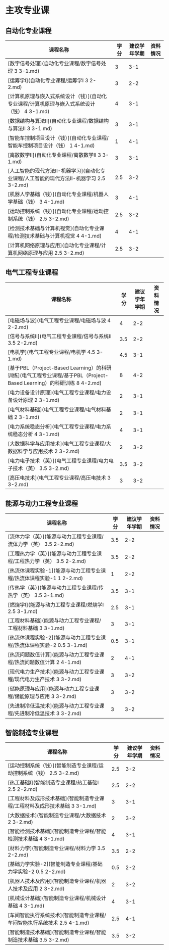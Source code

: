 # 主攻专业课
## 自动化专业课程
| 课程名称 | 学分 | 建议学年学期 | 资料情况 |
| --- | --- | --- | --- |
|[数字信号处理](自动化专业课程/数字信号处理 3 3-1.md)| 3 | 3-1 | |
|[运筹学I](自动化专业课程/运筹学I 3 2-2.md)| 3 | 2-2 | |
|[计算机原理与嵌入式系统设计（钱）](自动化专业课程/计算机原理与嵌入式系统设计（钱） 4 3-1.md)| 4 | 3-1 | |
|[数据结构与算法II](自动化专业课程/数据结构与算法II 3 3-1.md)| 3 | 3-1 | |
|[智能车控制项目设计（钱）](自动化专业课程/智能车控制项目设计（钱） 1 4-1.md)| 1 | 4-1 | |
|[离散数学Ⅱ](自动化专业课程/离散数学Ⅱ 3 3-1.md)| 3 | 3-1| |
|[人工智能的现代方法II-机器学习](自动化专业课程/人工智能的现代方法II-机器学习 2.5 3-2.md)| 2.5 | 3-2| |
|[机器人学基础（钱）](自动化专业课程/机器人学基础（钱） 3 4-1.md)| 3 | 4-1 | |
|[运动控制系统（钱）](自动化专业课程/运动控制系统（钱） 2.5 3-2.md)| 2.5 | 3-2 | |
|[检测技术基础与计算机视觉](自动化专业课程/检测技术基础与计算机视觉 4 4-1.md)| 4 | 4-1 |
|[计算机网络原理与应用](自动化专业课程/计算机网络原理与应用 2.5 3-2.md)| 2.5 | 3-2 |

## 电气工程专业课程
| 课程名称 | 学分 | 建议学年学期 | 资料情况 |
| --- | --- | --- | --- |
|[电磁场与波](电气工程专业课程/电磁场与波 4 2-2.md)| 4 | 2-2 | |
|[信号与系统II](电气工程专业课程/信号与系统II 3.5 2-2.md)| 3.5 | 2-2 | |
|[电机学](电气工程专业课程/电机学 4.5 3-1.md)| 4.5 | 3-1 | |
|[基于PBL（Project-Based Learning）的科研训练](电气工程专业课程/基于PBL（Project-Based Learning）的科研训练 8 4-2.md)| 8 | 4-2|
|[电力设备设计原理](电气工程专业课程/电力设备设计原理 2 3-1.md)| 2 | 3-1 | | 
|[电气材料基础](电气工程专业课程/电气材料基础 2 3-1.md)| 2 | 3-1 |
|[电力系统稳态分析](电气工程专业课程/电力系统稳态分析 4 3-1.md)| 4 | 3-1 | |
|[大数据科学与应用技术](电气工程专业课程/大数据科学与应用技术 2 3-2.md)| 2 | 3-2 | |
|[电力电子技术（英）](电气工程专业课程/电力电子技术（英） 3.5 3-2.md)| 3.5 | 3-2 | |
|[高压电技术](电气工程专业课程/高压电技术 3 3-2.md)| 3 | 3-2 | |

## 能源与动力工程专业课程
| 课程名称 | 学分 | 建议学年学期 | 资料情况 |
| --- | --- | --- | --- |
|[流体力学（英）](能源与动力工程专业课程/流体力学（英） 3.5 2-2.md)| 3.5 | 2-2 | |
|[工程热力学（英）](能源与动力工程专业课程/工程热力学（英） 3.5 2-2.md)| 3.5 | 2-2 | |
|[热流体课程实验-1](能源与动力工程专业课程/热流体课程实验-1 1 2-2.md)| 1 | 2-2 | |
|[传热学（英）](能源与动力工程专业课程/传热学（英） 3.5 3-1.md)| 3.5 | 3-1 | |
|[燃烧学I](能源与动力工程专业课程/燃烧学I 2.5 3-1.md)| 2.5 | 3-1 | |
|[工程材料基础](能源与动力工程专业课程/工程材料基础 3 3-1.md)| 3 | 3-1 | |
|[热流体课程实验-2](能源与动力工程专业课程/热流体课程实验-2 0.5 3-1.md)| 0.5 | 3-1 | |
|[热流问题数值计算](能源与动力工程专业课程/热流问题数值计算 2 4-1.md)| 2 | 4-1 | |
|[现代电力生产技术](能源与动力工程专业课程/现代电力生产技术 3 3-2.md)| 3 | 3-2 | |
|[储能原理与应用](能源与动力工程专业课程/储能原理与应用 3 3-2.md)| 3 | 3-2 | |
|[先进制冷低温技术](能源与动力工程专业课程/先进制冷低温技术 3 3-2.md)| 3 | 3-2 | |

## 智能制造专业课程
| 课程名称 | 学分 | 建议学年学期 | 资料情况 |
| --- | --- | --- | --- |
|[运动控制系统（钱）](智能制造专业课程/运动控制系统（钱） 2.5 3-2.md)| 2.5 | 3-2 | |
|[热工基础Ⅰ](智能制造专业课程/热工基础Ⅰ 2.5 2-2.md)| 2.5 | 2-2 | |
|[工程材料及成形技术基础](智能制造专业课程/工程材料及成形技术基础 3 3-1.md)| 3 | 3-1 | |
|[大数据技术](智能制造专业课程/大数据技术 2 3-2.md)| 2 | 3-2 | |
|[智能检测技术基础](智能制造专业课程/智能检测技术基础 4 3-1.md)| 4 | 3-1 | |
|[材料力学](智能制造专业课程/材料力学 3.5 2-2.md)| 3.5 | 2-2 | |
|[基础力学实验-2](智能制造专业课程/基础力学实验-2 0.5 2-2.md)| 0.5 | 2-2 | |
|[机器人技术及应用](智能制造专业课程/机器人技术及应用 2 3-2.md)| 2 | 3-2 | |
|[机械设计基础](智能制造专业课程/机械设计基础 4 3-1.md)| 4 | 3-1 | |
|[车间智能执行系统技术](智能制造专业课程/车间智能执行系统技术 2.5 4-1.md)| 2.5 | 4-1 | |
|[智能制造技术基础](智能制造专业课程/智能制造技术基础 3.5 3-2.md)| 3.5 | 3-2 | |
